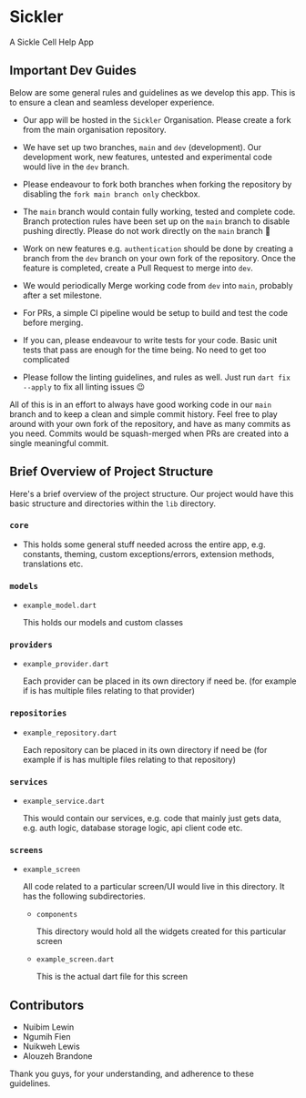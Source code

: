 # Sickler

A Sickle Cell Help App


## Important Dev Guides

Below are some general rules and guidelines as we develop this app. This is to ensure a clean and seamless developer experience.

- Our app will be hosted in the `Sickler` Organisation. Please create a fork from the main organisation repository.


- We have set up two branches, `main` and `dev` (development). Our development work, new features, untested and experimental code would live in the `dev` branch.


- Please endeavour to fork both branches when forking the repository by disabling the `fork main branch only` checkbox.


- The `main` branch would contain fully working, tested and complete code. Branch protection rules have been set up on the `main` branch to disable pushing directly. Please do not work directly on the `main` branch 🙏


- Work on new features e.g. `authentication` should be done by creating a branch from the `dev` branch on your own fork of the repository. Once the feature is completed, create a Pull Request to merge into `dev`. 


- We would periodically Merge working code from `dev` into `main`, probably after a set milestone. 


- For PRs, a simple CI pipeline would be setup to build and test the code before merging.


- If you can, please endeavour to write tests for your code. Basic unit tests that pass are enough for the time being. No need to get too complicated


- Please follow the linting guidelines, and rules as well. Just run `dart fix --apply` to fix all linting issues 😉  

All of this is in an effort to always have good working code in our `main` branch and to keep a clean and simple commit history. Feel free to play around with your own fork of the repository, and have as many commits as you need. Commits would be squash-merged when PRs are created into a single meaningful commit.



## Brief Overview of Project Structure

Here's a brief overview of the project structure. Our project would have this basic structure and directories within the `lib` directory.

### `core`
- This holds some general stuff needed across the entire app, e.g. constants, theming, custom exceptions/errors, extension methods, translations etc.

### `models` 
- `example_model.dart`

  This holds our models and custom classes

### `providers`
- `example_provider.dart`

  Each provider can be placed in its own directory if need be. (for example if is has multiple files relating to that provider)
  

### `repositories`
- `example_repository.dart`

    Each repository can be placed in its own directory if need be (for example if is has multiple files relating to that repository)

### `services`
- `example_service.dart`

    This would contain our services, e.g. code that mainly just gets data, e.g. auth logic, database storage logic, api client code etc.
 

### `screens`
  - `example_screen`

    All code related to a particular screen/UI would live in this directory. It has the following subdirectories.
    - `components`
    
        This directory would hold all the widgets created for this particular screen
    - `example_screen.dart`
    
        This is the actual dart file for this screen


## Contributors
- Nuibim Lewin
- Ngumih Fien
- Nuikweh Lewis
- Alouzeh Brandone

Thank you guys, for your understanding, and adherence to these guidelines.
